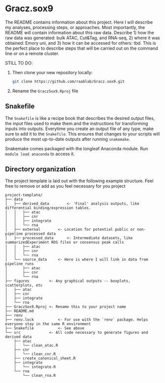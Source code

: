 # Gracz.sox9

The README contains information about this project. Here I will describe my analyses, processing steps, or approaches. Most importantly, the README will contain information about this raw data. Describe 1) how the raw data was generated: bulk ATAC, Cut&Tag, and RNA-seq, 2) where it was obtained: Emory uni, and 3) how it can be accessed for others: tbd. This is the perfect place to describe steps that will be carried out on the command line or on a remote cluster.

STILL TO DO:
1.  Then clone your new repository locally:

    ``` bash
    git clone https://github.com/raablab/Gracz.sox9.git
    ```

2.  Rename the `GraczSox9.Rproj` file


## Snakefile

The `Snakefile` is like a recipe book that describes the desired output files, the input files used to make them and the instructions for transforming inputs into outputs. Everytime you create an output file of any type, make sure to add it to the `Snakefile`. This ensures that changes to your scripts will produce the most up-to-date outputs after running `snakemake`.

Snakemake comes packaged with the longleaf Anaconda module. Run `module load anaconda` to access it.

## Directory organization

The project template is laid out with the following example structure.
Feel free to remove or add as you feel necessary for you project

```
project-template/
├── data
│   ├── derived_data		<- 'Final' analysis outputs, like differential binding/expression tables.
│   │   ├── atac
│   │   ├── cnr
│   │   ├── integrate
│   │   └── rna
│   ├── external		<- Location for potential public or non-pipeline processed data
│   ├── processed_data		<- Intermediate datasets, like summarizedExperiment RDS files or consensus peak calls
│   │   ├── atac
│   │   ├── cnr
│   │   └── rna
│   └── source_data		<- Here is where I will link in data from pipeline runs
│       ├── atac
│       ├── cnr
│       └── rna
├── figures			<- Any graphical outputs -- boxplots, scatterplots, etc
│   ├── atac
│   ├── cnr
│   ├── integrate
│   └── rna
├── GraczSox9.Rproj	<- Rename this to your project name
├── README.md
├── renv
├── renv.lock			<- For use with the `renv` package. Helps everyone stay in the same R environment
├── Snakefile			<- See above
└── src				<- All code necessary to generate figures and derived data
    ├── atac
    │   └── clean_atac.R
    ├── cnr
    │   └── clean_cnr.R
    ├── create_canonical_sheet.R
    ├── integrate
    │   └── integrate.R
    └── rna
        └── clean_rna.R
```
